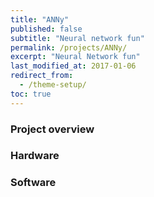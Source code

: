 ```yaml
---
title: "ANNy"
published: false
subtitle: "Neural network fun"
permalink: /projects/ANNy/
excerpt: "Neural Network fun"
last_modified_at: 2017-01-06
redirect_from:
  - /theme-setup/
toc: true
---
```


### Project overview


### Hardware


### Software
